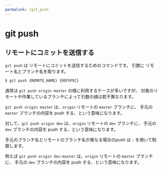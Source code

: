 ```yaml
---
permalink: /git_push
---
```


# git push 

## リモートにコミットを送信する

`git push` は リモートにコミットを送信するためのコマンドです。
引数に リモート名とブランチ名を取ります。

```bash
$ git push {REMOTE_NAME} {REFSPEC}
```

通常は `git push origin master` の様に利用するケースが多いですが、
対象のリモートや作業しているブランチによって引数の値は若干異なります。

`git push origin master` は、`origin` リモートの `master` ブランチに、
手元の `master` ブランチの内容を push する、という意味になります。

対して、`git push origin dev` は、`origin` リモートの `dev` ブランチに、
手元の `dev` ブランチの内容を push する、という意味になります。

手元のブランチ名とリモートのブランチ名が異なる場合のpush は `:` を用いて制御します。

例えば `git push origin dev:master` は、`origin` リモートの `master` ブランチに、
手元の `dev` ブランチの内容を push する、という意味になります。
